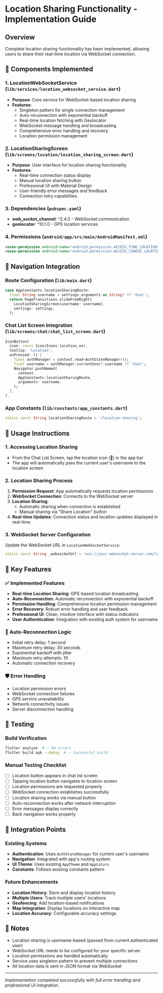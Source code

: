 # Location Sharing Functionality - Implementation Guide

## Overview
Complete location sharing functionality has been implemented, allowing users to share their real-time location via WebSocket connection.

## 🎯 **Components Implemented**

### 1. **LocationWebSocketService** (`lib/services/location_websocket_service.dart`)
- **Purpose**: Core service for WebSocket-based location sharing
- **Features**:
  - Singleton pattern for single connection management
  - Auto-reconnection with exponential backoff
  - Real-time location fetching with Geolocator
  - WebSocket message handling and broadcasting
  - Comprehensive error handling and recovery
  - Location permission management

### 2. **LocationSharingScreen** (`lib/screens/location/location_sharing_screen.dart`)
- **Purpose**: User interface for location sharing functionality
- **Features**:
  - Real-time connection status display
  - Manual location sharing button
  - Professional UI with Material Design
  - User-friendly error messages and feedback
  - Connection retry capabilities

### 3. **Dependencies** (`pubspec.yaml`)
- **web_socket_channel**: ^2.4.0 - WebSocket communication
- **geolocator**: ^10.1.0 - GPS location services

### 4. **Permissions** (`android/app/src/main/AndroidManifest.xml`)
```xml
<uses-permission android:name="android.permission.ACCESS_FINE_LOCATION" />
<uses-permission android:name="android.permission.ACCESS_COARSE_LOCATION" />
```

## 🚀 **Navigation Integration**

### Route Configuration (`lib/main.dart`)
```dart
case AppConstants.locationSharingRoute:
  final String username = settings.arguments as String? ?? 'User';
  return PageTransitions.slideFromRight(
    LocationSharingScreen(username: username),
    settings: settings,
  );
```

### Chat List Screen Integration (`lib/screens/chat/chat_list_screen.dart`)
```dart
IconButton(
  icon: const Icon(Icons.location_on),
  tooltip: 'Location',
  onPressed: () {
    final authManager = context.read<AuthStateManager>();
    final username = authManager.currentUser?.username ?? 'User';
    Navigator.pushNamed(
      context, 
      AppConstants.locationSharingRoute,
      arguments: username,
    );
  },
),
```

### App Constants (`lib/constants/app_constants.dart`)
```dart
static const String locationSharingRoute = '/location-sharing';
```

## 🔧 **Usage Instructions**

### 1. **Accessing Location Sharing**
- From the Chat List Screen, tap the location icon (📍) in the app bar
- The app will automatically pass the current user's username to the location screen

### 2. **Location Sharing Process**
1. **Permission Request**: App automatically requests location permissions
2. **WebSocket Connection**: Connects to the WebSocket server
3. **Location Sharing**: 
   - Automatic sharing when connection is established
   - Manual sharing via "Share Location" button
4. **Real-time Updates**: Connection status and location updates displayed in real-time

### 3. **WebSocket Server Configuration**
Update the WebSocket URL in `LocationWebSocketService`:
```dart
static const String _websocketUrl = 'wss://your-websocket-server.com/location';
```

## 📱 **Key Features**

### ✅ **Implemented Features**
- **Real-time Location Sharing**: GPS-based location broadcasting
- **Auto-Reconnection**: Automatic reconnection with exponential backoff
- **Permission Handling**: Comprehensive location permission management
- **Error Recovery**: Robust error handling and user feedback
- **Professional UI**: Clean, intuitive interface with status indicators
- **User Authentication**: Integration with existing auth system for username

### 🔄 **Auto-Reconnection Logic**
- Initial retry delay: 1 second
- Maximum retry delay: 30 seconds
- Exponential backoff with jitter
- Maximum retry attempts: 10
- Automatic connection recovery

### 🛡️ **Error Handling**
- Location permission errors
- WebSocket connection failures
- GPS service unavailability
- Network connectivity issues
- Server disconnection handling

## 🧪 **Testing**

### Build Verification
```bash
flutter analyze  # ✅ No errors
flutter build apk --debug  # ✅ Successful build
```

### Manual Testing Checklist
- [ ] Location button appears in chat list screen
- [ ] Tapping location button navigates to location screen
- [ ] Location permissions are requested properly
- [ ] WebSocket connection establishes successfully
- [ ] Location sharing works via manual button
- [ ] Auto-reconnection works after network interruption
- [ ] Error messages display correctly
- [ ] Back navigation works properly

## 🔗 **Integration Points**

### Existing Systems
- **Authentication**: Uses `AuthStateManager` for current user's username
- **Navigation**: Integrated with app's routing system
- **UI Theme**: Uses existing `AppTheme` and `AppColors`
- **Constants**: Follows existing constants pattern

### Future Enhancements
- **Location History**: Store and display location history
- **Multiple Users**: Track multiple users' locations
- **Geofencing**: Add location-based notifications
- **Map Integration**: Display locations on interactive map
- **Location Accuracy**: Configurable accuracy settings

## 📝 **Notes**
- Location sharing is username-based (passed from current authenticated user)
- WebSocket URL needs to be configured for your specific server
- Location permissions are handled automatically
- Service uses singleton pattern to prevent multiple connections
- All location data is sent in JSON format via WebSocket

---
*Implementation completed successfully with full error handling and professional UI integration.*